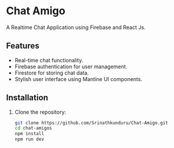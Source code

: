 # Chat Amigo

A Realtime Chat Application using Firebase and React Js.

## Features

- Real-time chat functionality.
- Firebase authentication for user management.
- Firestore for storing chat data.
- Stylish user interface using Mantine UI components.

## Installation

1. Clone the repository:

   ```bash
   git clone https://github.com/Srinathkunduru/Chat-Amigo.git
   cd chat-amigos
   npm install
   npm run dev

   ```
